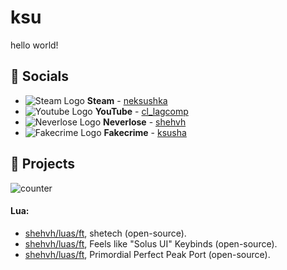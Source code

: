 # ksu
hello world!

## 💬 Socials
- ![Steam Logo](https://i.imgur.com/2XgiDt5.png) __Steam__ - [neksushka](https://steamcommunity.com/id/neksushka/)
- ![Youtube Logo](https://www.youtube.com/favicon.ico) __YouTube__ - [cl_lagcomp](https://www.youtube.com/@cl_lagcomp)
- ![Neverlose Logo](https://i.imgur.com/onkOahh.png) __Neverlose__ - [shehvh](https://forum.neverlose.cc/u/shehvh)
- ![Fakecrime Logo](https://i.ibb.co/sP9nhcj/favicon-1.png) __Fakecrime__ - [ksusha](https://fakecrime.bio/ksusha)

## 🔮 Projects
![counter](https://moe-counter.glitch.me/get/@shehvh?theme=asoul)

#### Lua:
- [shehvh/luas/ft](https://github.com/shehvh/luas/blob/main/ft/shetech.lua), shetech (open-source).
- [shehvh/luas/ft](https://github.com/shehvh/luas/blob/main/ft/keybinds.lua), Feels like "Solus UI" Keybinds (open-source).
- [shehvh/luas/ft](https://github.com/shehvh/luas/blob/main/ft/PerfectPeakPrimordialPort.lua), Primordial Perfect Peak Port (open-source).
